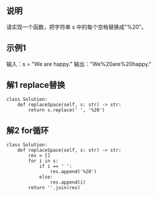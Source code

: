 ## 说明
请实现一个函数，把字符串 s 中的每个空格替换成"%20"。

## 示例1
输入：s = "We are happy."
输出："We%20are%20happy."

## 解1 replace替换
```
class Solution:
    def replaceSpace(self, s: str) -> str:
        return s.replace(' ', '%20')
```

## 解2 for循环
```
class Solution:
    def replaceSpace(self, s: str) -> str:
        res = []
        for i in s:
            if i == ' ':
                res.append('%20')
            else:
                res.append(i)
        return ''.join(res)
```